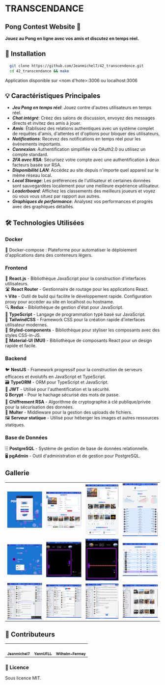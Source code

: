 # TRANSCENDANCE 
## Pong Contest Website 🏓
**Jouez au Pong en ligne avec vos amis et discutez en temps réel.**


## 🚀 Installation

```bash
  git clone https://github.com/Jeanmichel7/42_transcendence.git
  cd 42_transcendance && make
```

Application disponible sur <nom d'hote>:3006 ou localhost:3006 
## 💡 Caractéristiques Principales

- ***Jeu Pong en temps réel***: Jouez contre d'autres utilisateurs en temps réel.
- ***Chat intégré***: Créez des salons de discussion, envoyez des messages directs et invitez des amis à jouer.
- ***Amis***: Établissez des relations authentiques avec un système complet de requêtes d'amis, d'attentes et d'options pour bloquer des utilisateurs, 
- ***Notifications***: Recevez des notifications en temps réel pour les événements importants.
- ***Connexion***: Authentification simplifiée via OAuth2.0 ou utilisez un compte standard.
- ***2FA avec RSA***: Sécurisez votre compte avec une authentification à deux facteurs basée sur RSA.
- ***Disponibilité LAN***: Accédez au site depuis n'importe quel appareil sur le même réseau local.
- ***Local Storage***: Les préférences de l'utilisateur et certaines données sont sauvegardées localement pour une meilleure expérience utilisateur.
- ***Leaderboard***: Affichez les classements des meilleurs joueurs et voyez où vous vous situez par rapport aux autres.
- ***Graphiques de performance***: Analysez vos performances et progrès avec des graphiques détaillés.



## 🛠️ Technologies Utilisées

### Docker
🐳 Docker-compose : Plateforme pour automatiser le déploiement d'applications dans des conteneurs légers.  

### Frontend

📘 **React.js** - Bibliothèque JavaScript pour la construction d'interfaces utilisateurs.  
🛣️ **React Router** - Gestionnaire de routage pour les applications React.  
🌀 **Vite** - Outil de build qui facilite le développement rapide. Configuration proxy pour accéder au site en localhost ou hostname.  
🔍 **Redux** - Bibliothèque de gestion d'état pour JavaScript.  
🔧 **TypeScript** - Langage de programmation typé basé sur JavaScript.  
💨 **TailwindCSS** - Framework CSS pour la création rapide d'interfaces utilisateur modernes.  
🎨 **Styled-components** - Bibliothèque pour styliser les composants avec des styles CSS-in-JS.  
🌈 **Material-UI (MUI)** - Bibliothèque de composants React pour un design rapide et facile.  


### Backend

🐦 **NestJS** - Framework progressif pour la construction de serveurs efficaces et évolutifs en JavaScript et TypeScript.  
🗃 **TypeORM** - ORM pour TypeScript et JavaScript.  
🔐 **JWT** - Utilisé pour l'authentification et la sécurité.  
🔒 **Bcrypt** - Pour le hachage sécurisé des mots de passe.  
🔏 **Chiffrement RSA** - Algorithme de cryptographie à clé publique/privée pour la sécurisation des données.  
📂 **Multer** - Middleware pour la gestion des uploads de fichiers.  
🖼️ **Serveur statique** - Utilisé pour héberger les images et autres ressources statiques.  

### Base de Données

🗄️ **PostgreSQL** - Système de gestion de base de données relationnelle.  
🖥️ **pgAdmin** - Outil d'administration et de gestion pour PostgreSQL.  
  


      
## Gallerie
<table>
  <tr>
    <td>
      <img src="https://github.com/Jeanmichel7/42_transcendence/blob/imageReadme/imageReadme/login.png?raw=true" alt="Alt text for image 1"/>
    </td>
    <td>
     <img src="https://github.com/Jeanmichel7/42_transcendence/blob/imageReadme/imageReadme/account.png?raw=true" alt="Alt text for image 1"/>
    </td>
    <td>
      <img src="https://github.com/Jeanmichel7/42_transcendence/blob/imageReadme/imageReadme/profile1.png?raw=true" alt="Alt text for image 1"/>
    </td>
     <td>
      <img src="https://github.com/Jeanmichel7/42_transcendence/blob/imageReadme/imageReadme/profile2.png?raw=true" alt="Alt text for image 1"/>
    </td>
  </tr>

  <tr>
    <td>
      <img src="https://github.com/Jeanmichel7/42_transcendence/blob/imageReadme/imageReadme/lobbygame.png?raw=true" alt="Alt text for image 1"/>
    </td>
    <td>
      <img src="https://github.com/Jeanmichel7/42_transcendence/blob/imageReadme/imageReadme/game.png?raw=true" alt="Alt text for image 1"/>
    </td>
    <td>
     <img src="https://github.com/Jeanmichel7/42_transcendence/blob/imageReadme/imageReadme/gamebonus.png?raw=true" alt="Alt text for image 1"/>
    </td>
    <td>
      <img src="https://github.com/Jeanmichel7/42_transcendence/blob/imageReadme/imageReadme/leaderboard.png?raw=true" alt="Alt text for image 1"/>
    </td>
  </tr>

  <tr>
    <td>
      <img src="https://github.com/Jeanmichel7/42_transcendence/blob/imageReadme/imageReadme/channel.png?raw=true" alt="Alt text for image 1"/>
    </td>
    <td>
      <img src="https://github.com/Jeanmichel7/42_transcendence/blob/imageReadme/imageReadme/channelAdmin.png?raw=true" alt="Alt text for image 1"/>
    </td>
    <td>
     <img src="https://github.com/Jeanmichel7/42_transcendence/blob/imageReadme/imageReadme/messagerie.png?raw=true" alt="Alt text for image 1"/>
    </td>
    <td>
      <img src="https://github.com/Jeanmichel7/42_transcendence/blob/imageReadme/imageReadme/searchFriends.png?raw=true" alt="Alt text for image 1"/>
    </td>
  </tr>
</table>

## 🤝 Contributeurs

<table>
  <tr>
    <td align="center"><a href="https://github.com/Jeanmichel7"><img src="https://github.com/Jeanmichel7.png?size=100" width="100px;" alt=""/><br /><sub><b>Jeanmichel7</b></sub></a><br /></td>
    <td align="center"><a href="https://github.com/YannUFLL"><img src="https://github.com/YannUFLL.png?size=100" width="100px;" alt=""/><br /><sub><b>YannUFLL</b></sub></a><br /></td>
    <td align="center"><a href="https://github.com/Wilhelm-Fermey"><img src="https://github.com/Wilhelm-Fermey.png?size=100" width="100px;" alt=""/><br /><sub><b>Wilhelm-Fermey</b></sub></a><br /></td>

  </tr>
</table>

### 📜 Licence

Sous licence MIT.
